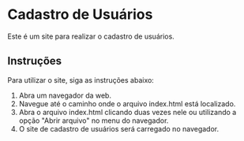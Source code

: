 # Cadastro de Usuários
Este é um site para realizar o cadastro de usuários.

## Instruções
Para utilizar o site, siga as instruções abaixo:

1. Abra um navegador da web.
2. Navegue até o caminho onde o arquivo index.html está localizado.
3. Abra o arquivo index.html clicando duas vezes nele ou utilizando a opção "Abrir arquivo" no menu do navegador.
4. O site de cadastro de usuários será carregado no navegador.